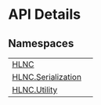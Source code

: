 # API Details




## Namespaces
<table>
<tr>
<td><a href="N_HLNC">HLNC</a></td>
<td /></tr>
<tr>
<td><a href="G_HLNC_Serialization">HLNC.Serialization</a></td>
<td /></tr>
<tr>
<td><a href="G_HLNC_Utility">HLNC.Utility</a></td>
<td /></tr>
</table>